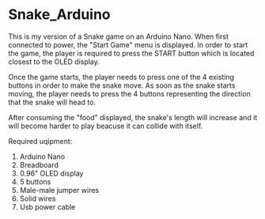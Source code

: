 # Snake_Arduino

This is my version of a Snake game on an Arduino Nano.
When first connected to power, the "Start Game" menu is displayed. In order to start the game, the player is required to press the START button which is located closest to the OLED display.

Once the game starts, the player needs to press one of the 4 existing buttons in order to make the snake move. As soon as the snake starts moving, the player needs to press the 4 buttons representing the direction that the snake will head to.

After consuming the "food" displayed, the snake's length will increase and it will become harder to play beacuse it can collide with itself.

Required uqipment:

1. Arduino Nano
2. Breadboard
3. 0.96" OLED display
4. 5 buttons
5. Male-male jumper wires
6. Solid wires
7. Usb power cable

